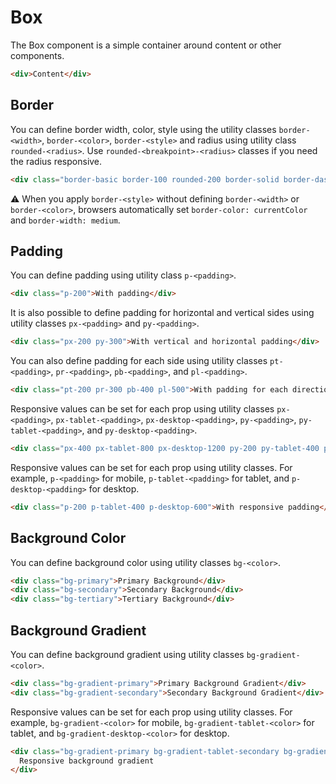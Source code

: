# Box

The Box component is a simple container around content or other components.

```html
<div>Content</div>
```

## Border

You can define border width, color, style using the utility classes `border-<width>`, `border-<color>`, `border-<style>`
and radius using utility class `rounded-<radius>`. Use `rounded-<breakpoint>-<radius>` classes if you need the radius responsive.

```html
<div class="border-basic border-100 rounded-200 border-solid border-dashed">Without radius</div>
```

⚠️ When you apply `border-<style>` without defining `border-<width>` or `border-<color>`, browsers automatically
set `border-color: currentColor` and `border-width: medium`.

## Padding

You can define padding using utility class `p-<padding>`.

```html
<div class="p-200">With padding</div>
```

It is also possible to define padding for horizontal and vertical sides using utility classes `px-<padding>` and `py-<padding>`.

```html
<div class="px-200 py-300">With vertical and horizontal padding</div>
```

You can also define padding for each side using utility classes `pt-<padding>`, `pr-<padding>`, `pb-<padding>`, and `pl-<padding>`.

```html
<div class="pt-200 pr-300 pb-400 pl-500">With padding for each direction</div>
```

Responsive values can be set for each prop using utility classes `px-<padding>`, `px-tablet-<padding>`, `px-desktop-<padding>`, `py-<padding>`, `py-tablet-<padding>`, and `py-desktop-<padding>`.

```html
<div class="px-400 px-tablet-800 px-desktop-1200 py-200 py-tablet-400 py-desktop-600">With responsive padding</div>
```

Responsive values can be set for each prop using utility classes. For example, `p-<padding>` for mobile, `p-tablet-<padding>` for tablet, and `p-desktop-<padding>` for desktop.

```html
<div class="p-200 p-tablet-400 p-desktop-600">With responsive padding</div>
```

## Background Color

You can define background color using utility classes `bg-<color>`.

```html
<div class="bg-primary">Primary Background</div>
<div class="bg-secondary">Secondary Background</div>
<div class="bg-tertiary">Tertiary Background</div>
```

## Background Gradient

You can define background gradient using utility classes `bg-gradient-<color>`.

```html
<div class="bg-gradient-primary">Primary Background Gradient</div>
<div class="bg-gradient-secondary">Secondary Background Gradient</div>
```

Responsive values can be set for each prop using utility classes. For example, `bg-gradient-<color>` for mobile, `bg-gradient-tablet-<color>` for tablet, and `bg-gradient-desktop-<color>` for desktop.

```html
<div class="bg-gradient-primary bg-gradient-tablet-secondary bg-gradient-desktop-primary">
  Responsive background gradient
</div>
```
